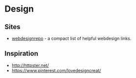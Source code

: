 # Design 

## Sites

* [webdesignrepo](http://www.webdesignrepo.com/) - a compact list of helpful webdesign links.

## Inspiration
* http://httpster.net/
* https://www.pinterest.com/lovedesigncreat/
